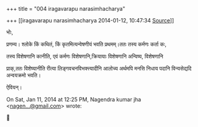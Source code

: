 +++
title = "004 iragavarapu narasimhacharya"

+++
[[iragavarapu narasimhacharya	2014-01-12, 10:47:34 [Source](https://groups.google.com/g/samskrita/c/xkYVsVTlcoc)]]



भोः,

प्रणम्य। श्लोके किं कथितं, किं कृतमित्यन्वेषणीयं भवति प्रथमम्।ततः तस्य कर्मणः कर्ता कः,

तस्य विशेषणानि कानीति, एवं कर्मणः विशेषणानि,क्रियायाः विशेषणानि अन्विष्य, विशेषणानि

प्राक्,ततः विशेष्यानीति रीत्या  लिङ्गवचनविभक्त्त्यादीनि आलोच्य अर्थमपि मनसि निधाय पदानि विन्यसेद्यदि अन्वयक्रमो भवति।

ऐवियन्।

  
  

On Sat, Jan 11, 2014 at 12:25 PM, Nagendra kumar jha \<[nagen...@gmail.com]()\> wrote:  



